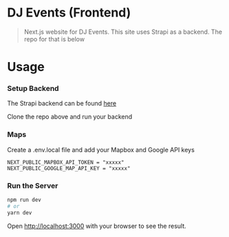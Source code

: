 # DJ Events (Frontend)

> Next.js website for DJ Events. This site uses Strapi as a backend. The repo for that is below

# Usage

### Setup Backend

The Strapi backend can be found [here](https://github.com/KristijanStosic/dj-events-backend)

Clone the repo above and run your backend

### Maps

Create a .env.local file and add your Mapbox and Google API keys

```
NEXT_PUBLIC_MAPBOX_API_TOKEN = "xxxxx"
NEXT_PUBLIC_GOOGLE_MAP_API_KEY = "xxxxx"
```

### Run the Server

```bash
npm run dev
# or
yarn dev
```

Open [http://localhost:3000](http://localhost:3000) with your browser to see the result.
